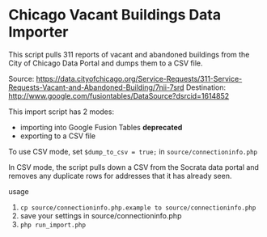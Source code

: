 # Chicago Vacant Buildings Data Importer

This script pulls 311 reports of vacant and abandoned buildings from the City of Chicago Data Portal and dumps them to a CSV file.

Source: https://data.cityofchicago.org/Service-Requests/311-Service-Requests-Vacant-and-Abandoned-Building/7nii-7srd
Destination: http://www.google.com/fusiontables/DataSource?dsrcid=1614852 

This import script has 2 modes: 

- importing into Google Fusion Tables **deprecated**
- exporting to a CSV file

To use CSV mode, set `$dump_to_csv = true;` in `source/connectioninfo.php`

In CSV mode, the script pulls down a CSV from the Socrata data portal and removes any duplicate rows for addresses that it has already seen.

usage
1. `cp source/connectioninfo.php.example to source/connectioninfo.php`
2. save your settings in source/connectioninfo.php
3. `php run_import.php`
